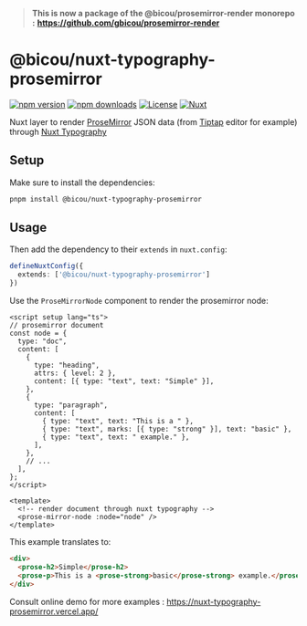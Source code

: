 > **This is now a package of the @bicou/prosemirror-render monorepo :**
> **https://github.com/gbicou/prosemirror-render**

# @bicou/nuxt-typography-prosemirror

[![npm version][npm-version-src]][npm-version-href]
[![npm downloads][npm-downloads-src]][npm-downloads-href]
[![License][license-src]][license-href]
[![Nuxt][nuxt-src]][nuxt-href]

Nuxt layer to render [ProseMirror](https://prosemirror.net/) JSON data (from [Tiptap](https://tiptap.dev/) editor for example) through [Nuxt Typography](https://typography.nuxt.space/)

## Setup

Make sure to install the dependencies:

```bash
pnpm install @bicou/nuxt-typography-prosemirror
```

## Usage

Then add the dependency to their `extends` in `nuxt.config`:

```ts
defineNuxtConfig({
  extends: ['@bicou/nuxt-typography-prosemirror']
})
```

Use the `ProseMirrorNode` component to render the prosemirror node:

```vue
<script setup lang="ts">
// prosemirror document
const node = {
  type: "doc",
  content: [
    {
      type: "heading",
      attrs: { level: 2 },
      content: [{ type: "text", text: "Simple" }],
    },
    {
      type: "paragraph",
      content: [
        { type: "text", text: "This is a " },
        { type: "text", marks: [{ type: "strong" }], text: "basic" },
        { type: "text", text: " example." },
      ],
    },
    // ...
  ],
};
</script>

<template>
  <!-- render document through nuxt typography -->
  <prose-mirror-node :node="node" />
</template>
```

This example translates to:

```html 
<div>
  <prose-h2>Simple</prose-h2>
  <prose-p>This is a <prose-strong>basic</prose-strong> example.</prose-p>
</div>
```

Consult online demo for more examples : https://nuxt-typography-prosemirror.vercel.app/

<!-- Badges -->
[npm-version-src]: https://img.shields.io/npm/v/@bicou/nuxt-typography-prosemirror/latest.svg?style=flat&colorA=18181B&colorB=28CF8D
[npm-version-href]: https://npmjs.com/package/@bicou/nuxt-typography-prosemirror

[npm-downloads-src]: https://img.shields.io/npm/dm/@bicou/nuxt-typography-prosemirror.svg?style=flat&colorA=18181B&colorB=28CF8D
[npm-downloads-href]: https://npmjs.com/package/@bicou/nuxt-typography-prosemirror

[license-src]: https://img.shields.io/npm/l/@bicou/nuxt-typography-prosemirror.svg?style=flat&colorA=18181B&colorB=28CF8D
[license-href]: https://npmjs.com/package/@bicou/nuxt-typography-prosemirror

[nuxt-src]: https://img.shields.io/badge/Nuxt-18181B?logo=nuxt.js
[nuxt-href]: https://nuxt.com
